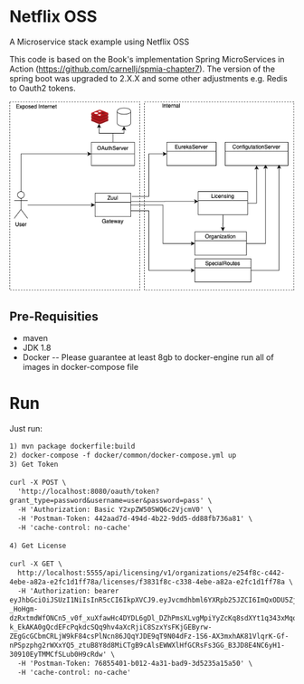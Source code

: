 # Netflix OSS
A Microservice stack example using Netflix OSS

This code is based on the Book's implementation Spring MicroServices in Action (https://github.com/carnellj/spmia-chapter7). The version of the spring boot was upgraded to 2.X.X and some other adjustments e.g. Redis to Oauth2 tokens.

![Architecture](https://github.com/yvesmendes/netflixoss/blob/master/resource/architecture.png?raw=true)

## Pre-Requisities ##
- maven
- JDK 1.8
- Docker 
-- Please guarantee at least 8gb to docker-engine run all of images in docker-compose file

# Run

Just run: 
```
1) mvn package dockerfile:build
2) docker-compose -f docker/common/docker-compose.yml up
3) Get Token

curl -X POST \
  'http://localhost:8080/oauth/token?grant_type=password&username=user&password=pass' \
  -H 'Authorization: Basic Y2xpZW50SWQ6c2VjcmV0' \
  -H 'Postman-Token: 442aad7d-494d-4b22-9dd5-dd88fb736a81' \
  -H 'cache-control: no-cache'

4) Get License

curl -X GET \
  http://localhost:5555/api/licensing/v1/organizations/e254f8c-c442-4ebe-a82a-e2fc1d1ff78a/licenses/f3831f8c-c338-4ebe-a82a-e2fc1d1ff78a \
  -H 'Authorization: bearer eyJhbGciOiJSUzI1NiIsInR5cCI6IkpXVCJ9.eyJvcmdhbml6YXRpb25JZCI6ImQxODU5ZjFmLTRiZDctNDU5My04NjU0LWVhNmQ5YTZhNjI2ZSIsImV4cCI6MTU5NTEwNjUxNiwidXNlcl9uYW1lIjoidXNlciIsImp0aSI6IjNmN2E3ZGVmLTViODQtNDI2My04MjUxLWE4ZmY3OTNlMWY2ZiIsImNsaWVudF9pZCI6ImNsaWVudElkIiwic2NvcGUiOlsicmVhZCIsIndyaXRlIl19.RLU9lYmoOVqBV08_DZwL7CGwqv_olszRdBkto7bnJeZBKC-_HoHgm-dzRxtmdWfONCn5_v0f_xuXfawHc4DYDL6gDl_DZhPmsXLvgMpiYyZcKq8sdXYt1q343xMqo0aqgq6-k_EkAKA0gQcdEFcPqkdcSQq9hv4aXcRjiC8SzxYsFKjGEByrw-ZEgGcGCbmCRLjW9kF84csPlNcn86JQqYJDE9qT9N04dFz-1S6-AX3mxhAK81VlqrK-Gf-nPSpzphg2rWXxYQ5_ztuB8Y8d8MiCTgB9cAlsEWWXlHfGCRsFs3GG_B3JD8E4NC6yH1-30910EyTMMCfSLub0H9cRdw' \
  -H 'Postman-Token: 76855401-b012-4a31-bad9-3d5235a15a50' \
  -H 'cache-control: no-cache'
  
```
